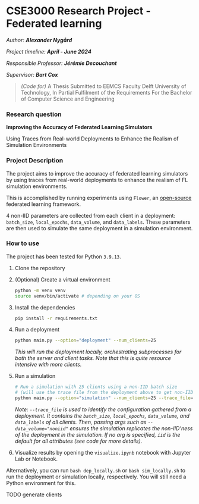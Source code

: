 # CSE3000 Research Project - Federated learning

_Author: **Alexander Nygård**_

_Project timeline: **April - June 2024**_

_Responsible Professor: **Jérémie Decouchant**_

_Supervisor: **Bart Cox**_

> _(Code for)_ A Thesis Submitted to EEMCS Faculty Delft University of Technology, In Partial Fulfilment of the Requirements For the Bachelor of Computer Science and Engineering

### Research question

**Improving the Accuracy of Federated Learning Simulators**

Using Traces from Real-world Deployments to Enhance the Realism of Simulation Environments

### Project Description

The project aims to improve the accuracy of federated learning simulators by using traces from real-world deployments to enhance the realism of FL simulation environments.

This is accomplished by running experiments using `Flower`, an [open-source](https://github.com/adap/flower) federated learning framework.

4 non-IID parameters are collected from each client in a deployment: `batch_size`, `local_epochs`, `data_volume`, and `data_labels`. These parameters are then used to simulate the same deployment in a simulation environment.

### How to use

The project has been tested for Python `3.9.13`.

1. Clone the repository
2. (Optional) Create a virtual environment

    ```bash
    python -m venv venv
    source venv/bin/activate # depending on your OS
    ```

3. Install the dependencies 

    ```bash
    pip install -r requirements.txt
    ```

4. Run a deployment

    ```bash
    python main.py --option="deployment" --num_clients=25
    ```
   
    _This will run the deployment locally, orchestrating subprocesses for both the server and client tasks. Note that this is quite resource intensive with more clients._

5. Run a simulation
    
    ```bash
    # Run a simulation with 25 clients using a non-IID batch size 
    # (will use the trace file from the deployment above to get non-IID batch size configurations)
    python main.py --option="simulation" --num_clients=25 --trace_file="path/to/client_config.json" --batch_size="noniid"
    ```

   _Note: `--trace_file` is used to identify the configuration gathered from a deployment. It contains the `batch_size`, `local_epochs`, `data_volume`, and `data_labels` of all clients. Then, passing args such as `--data_volume="noniid"` ensures the simulation replicates the non-IID'ness of the deployment in the simulation. If no arg is specified, `iid` is the default for all attributes (see code for more details)._

6. Visualize results by opening the `visualize.ipynb` notebook with Jupyter Lab or Notebook.

Alternatively, you can run `bash dep_locally.sh` or `bash sim_locally.sh` to run the deployment or simulation locally, respectively. You will still need a Python environment for this.

TODO generate clients
